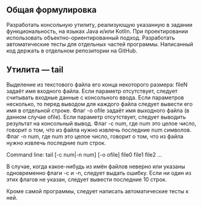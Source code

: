 ## Общая формулировка
Разработать консольную утилиту, реализующую указанную в задании функциональность, на языках Java и/или Kotlin. При проектировании использовать объектно-ориентированный подход. Разработать автоматические тесты для отдельных частей программы. Написанный код держать в отдельном репозитории на GitHub.


## Утилита — tail
Выделение из текстового файла его конца некоторого размера:
fileN задаёт имя входного файла. Если параметр отсутствует, следует считывать входные данные с консольного ввода. Если параметров несколько, то перед выводом для каждого файла следует вывести его имя в отдельной строке.
Флаг -o ofile задаёт имя выходного файла (в данном случае ofile). Если параметр отсутствует, следует выводить результат на консольный вывод.
Флаг -с num, где num это целое число, говорит о том, что из файла нужно извлечь последние num символов.
Флаг -n num, где num это целое число, говорит о том, что из файла нужно извлечь последние num строк.

Command line: tail [-c num|-n num] [-o ofile] file0 file1 file2 …

В случае, когда какое-нибудь из имён файлов неверно или указаны одновременно флаги -c и -n, следует выдать ошибку. Если ни один из этих флагов не указан, следует вывести последние 10 строк.

Кроме самой программы, следует написать автоматические тесты к ней.
